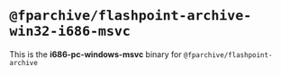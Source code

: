 # `@fparchive/flashpoint-archive-win32-i686-msvc`

This is the **i686-pc-windows-msvc** binary for `@fparchive/flashpoint-archive`
